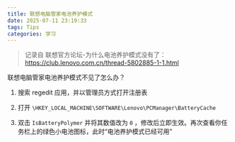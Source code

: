 ```yaml
---
title: 联想电脑管家电池养护模式
date: 2025-07-11 23:19:33
tags: Tips
categories: 学习
---
```

> 记录自 联想官方论坛-为什么电池养护模式没有了：https://club.lenovo.com.cn/thread-5802885-1-1.html

联想电脑管家电池养护模式不见了怎么办？

1. 搜索 regedit 应用，并以管理员方式打开注册表

2. 打开 `\HKEY_LOCAL_MACHINE\SOFTWARE\Lenovo\PCManager\BatteryCache`

3. 双击 `IsBatteryPolymer` 并将其数值改为 `0` ，修改后立即生效。再次查看你任务栏上的绿色小电池图标，此时“电池养护模式已经可用”